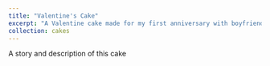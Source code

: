 ```yaml
---
title: "Valentine's Cake"
excerpt: "A Valentine cake made for my first anniversary with boyfriend Seb<br/><img src='/images/cakes/cake7.jpg'>"
collection: cakes
---
```


A story and description of this cake